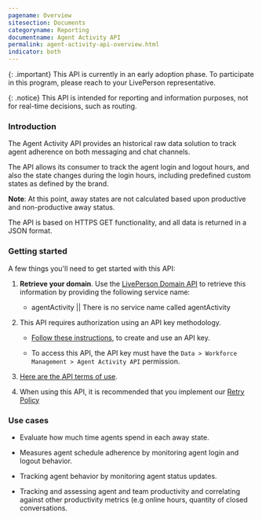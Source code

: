 ```yaml
---
pagename: Overview
sitesection: Documents
categoryname: Reporting
documentname: Agent Activity API
permalink: agent-activity-api-overview.html
indicator: both
---
```


{: .important}
This API is currently in an early adoption phase. To participate in this program, please reach to your LivePerson representative.

{: .notice}
This API is intended for reporting and information purposes, not for real-time decisions, such as routing.

### Introduction

The Agent Activity API provides an historical raw data solution to track agent adherence on both messaging and chat channels.

The API allows its consumer to track the agent login and logout hours, and also the state changes during the login hours, including predefined custom states as defined by the brand.

**Note**: At this point, away states are not calculated based upon productive and non-productive away status.

The API is based on HTTPS GET functionality, and all data is returned in a JSON format.

### Getting started

A few things you'll need to get started with this API:

1. **Retrieve your domain**. Use the [LivePerson Domain API](agent-domain-domain-api.html) to retrieve this information by providing the following service name:

	* agentActivity || There is no service name called agentActivity

2. This API requires authorization using an API key methodology.

	* [Follow these instructions](guides-gettingstarted.html), to create and use an API key.
	
	* To access this API, the API key must have the `Data > Workforce Management > Agent Activity API` permission.  

3. [Here are the API terms of use](https://www.liveperson.com/policies/terms-of-use).

4. When using this API, it is recommended that you implement our [Retry Policy](guides-retry-policy.html)

### Use cases

* Evaluate how much time agents spend in each away state.
  
* Measures agent schedule adherence by monitoring agent login and logout behavior.

* Tracking agent behavior by monitoring agent status updates.

* Tracking and assessing agent and team productivity and correlating against other productivity metrics (e.g online hours, quantity of closed conversations.
